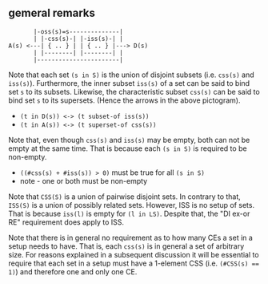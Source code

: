 
<!-- ======================================================================= -->
## gemeral remarks

```
       |-oss(s)=s--------------|
       | |-css(s)-| |-iss(s)-| |
A(s) <---| { .. } | | { .. } |---> D(s)
       | |--------| |--------| |
       |-----------------------|
```

Note that each set `(s in S)` is the union of disjoint subsets (i.e. `css(s)`
and `iss(s)`). Furthermore, the inner subset `iss(s)` of a set can be said to
bind set `s` to its subsets. Likewise, the characteristic subset `css(s)` can
be said to bind set `s` to its supersets. (Hence the arrows in the above
pictogram).

* `(t in D(s)) <-> (t subset-of iss(s))`
* `(t in A(s)) <-> (t superset-of css(s))`

Note that, even though `css(s)` and `iss(s)` may be empty, both can not be
empty at the same time. That is because each `(s in S)` is required to be
non-empty.

* `((#css(s) + #iss(s)) > 0)` must be true for all `(s in S)`
* note - one or both must be non-empty

Note that `CSS(S)` is a union of pairwise disjoint sets. In contrary to that,
`ISS(S)` is a union of possibly related sets. However, ISS is no setup of sets.
That is because `iss(l)` is empty for `(l in LS)`. Despite that, the "DI ex-or
RE" requirement does apply to ISS.

Note that there is in general no requirement as to how many CEs a set in a
setup needs to have. That is, each `css(s)` is in general a set of arbitrary
size. For reasons explained in a subsequent discussion it will be essential
to require that each set in a setup must have a 1-element CSS (i.e.
`(#CSS(s) == 1)`) and therefore one and only one CE.
